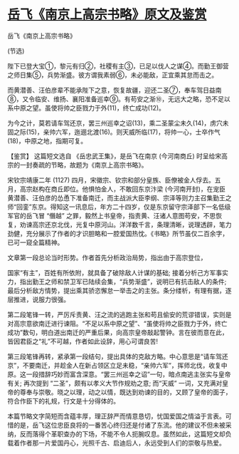 # [岳飞《南京上高宗书略》原文及鉴赏](https://www.vrrw.net/wx/10055.html)

岳飞《南京上高宗书略》

(节选)

陛下已登大宝①，黎元有归②，社稷有主③，已足以伐人之谋④。而勤王御营之师日集⑤，兵势渐盛。彼方谓我素弱⑥，未必能敌，正宜乘其怠而击之。

而黄潜善、汪伯彦辈不能承陛下之意，恢复故疆，迎还二圣⑦，奉车驾日益南⑧，又令临安、维扬、襄阳准备巡幸⑨。有苟安之渐⑩，无远大之略，恐不足以系中原之望。虽使将帅之臣戮力于外(11)，终亡成功(12)。

为今之计，莫若请车驾还京，罢三州巡幸之诏(13)，乘二圣蒙尘未久(14)，虏穴未固之际(15)，亲帅六军，迤逦北渡(16)。则天威所临(17)，将帅一心，士卒作气(18)，中原之地，指期可复。



【鉴赏】 这篇短文选自 《岳忠武王集》，是岳飞在南京 (今河南商丘) 时呈给宋高宗的一封奏疏的节略，故题为《南京上高宗书略》。

宋钦宗靖康二年 (1127) 四月，宋徽宗、钦宗和部分皇族、臣僚被金人俘去。五月，高宗赵构在商丘即位。他惧怕金人，不敢回东京汴梁 (今河南开封)，在宠臣黄潜善、汪伯彦的怂恿下准备南迁，而主战派大臣李纲、宗泽等则力主召集勤王之师“回銮”东京。得知这一讯息后，年方二十四岁，仅是东京留守宗泽部下一名低级军官的岳飞冒 “僭越” 之罪，毅然上书皇帝，指责黄、汪诸人意图苟安，不思恢复，劝谏高宗还京北伐，光复中原河山。洋洋数千言，条理清晰，说理透辟，笔力劲健，充分展示了作者的才识胆略和一腔爱国热忱。《书略》所节虽仅二百余字，已可一窥全篇精神。

文章第一段总论当时形势。作者首先分析政治局势，指出由于高宗登位，

国家“有主”，百姓有所依附，就具备了破除敌人计谋的基础; 接着分析己方军事实力，指出勤王之师和禁卫军已陆续会集，“兵势渐盛”，说明已有抗击敌人的条件; 最后分析敌方情势，提出乘其骄恣懈怠一举击之的主张。条分缕析，有理有据，逐层推进，说服力很强。

第二段笔锋一转，严厉斥责黄、汪之流的逃跑主张和苟且偷安的荒谬错误，实则是对高宗意欲南迁进行谏阻。“不足以系中原之望”、“虽使将帅之臣戮力于外，终亡成功”数句，明白道出南迁的严重后果，向高宗皇帝敲起警钟。言在彼而意在此，皆因君臣之“礼”不可越，作者如此设辞，用心可谓良苦!

第三段笔锋再转，紧承第一段结句，提出具体的克敌方略。中心意思是“请车驾还京”，不要南迁，并趁金人在新占领区立足未稳，“亲帅六军”，挥师北伐，收复中原。这一段措辞巧妙而富含深意。“罢三州巡幸之诏”一句，暗点南逃主张实与皇帝有关; 再次提到 “二圣”，颇有以孝义大节作规劝之意; 而“天威” 一词，又充满对皇帝的尊奉与崇敬。晓之以理，动之以情，既达到劝谏的目的，又顾了皇帝的面子，符合作臣下的礼规，行文是十分得体的。

本篇节略文字简短而含蕴丰厚，理正辞严而情意恳切，忧国爱国之情溢于言表。可惜的是，岳飞这位忠臣良将的一番苦心终归还是付诸了东流。他的建议不但未被采纳，反而落得个革职查办的下场，不能不令人扼腕叹息。虽然如此，这篇短文却负载着作者那一片爱国丹心，光照千古、启迪后人，永远受到人们的崇敬与热爱。

